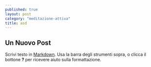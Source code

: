 ```yaml
---
published: true
layout: post
category: "meditazione-attiva"
title: asd
---
```


## Un Nuovo Post

Scrivi testo in [Markdown](http://daringfireball.net/projects/markdown/). Usa la barra degli strumenti sopra, o clicca il bottone **?** per ricevere aiuto sulla formattazione.
